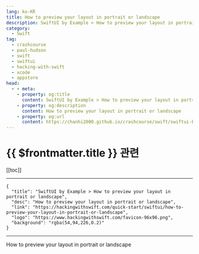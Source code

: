 ```yaml
---
lang: ko-KR
title: How to preview your layout in portrait or landscape
description: SwiftUI by Example > How to preview your layout in portrait or landscape
category:
  - Swift
tag: 
  - crashcourse
  - paul-hudson
  - swift
  - swiftui
  - hacking-with-swift
  - xcode
  - appstore
head:
  - - meta:
    - property: og:title
      content: SwiftUI by Example > How to preview your layout in portrait or landscape
    - property: og:description
      content: How to preview your layout in portrait or landscape
    - property: og:url
      content: https://chanhi2000.github.io/crashcourse/swift/swiftui-by-example/23-tooling/how-to-preview-your-layout-in-portrait-or-landscape.html
---
```


# {{ $frontmatter.title }} 관련

[[toc]]

---

```component VPCard
{
  "title": "SwiftUI by Example > How to preview your layout in portrait or landscape",
  "desc": "How to preview your layout in portrait or landscape",
  "link": "https://hackingwithswift.com/quick-start/swiftui/how-to-preview-your-layout-in-portrait-or-landscape",
  "logo": "https://www.hackingwithswift.com/favicon-96x96.png",
  "background": "rgba(54,94,226,0.2)"
}
```

---

<TagLinks />How to preview your layout in portrait or landscape